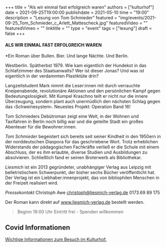 +++
title = "Als wir einmal fast erfolgreich waren"
authors = ["kulturhof"]
date = 2021-09-25T19:00:00
publishdate = 2021-05-10
time = "19:00"
description = "Lesung von Tom Schmieder"
featured = "img/events/2021-09-25_Tom_Schmieder_c_Arlett_Mattescheck.jpg"
featuredVideo = ""
featuredVimeo = ""
linktitle = ""
type = "event"
tags = ["lesung"]
draft = false
+++

#### ALS WIR EINMAL FAST ERFOLGREICH WAREN

*Ein Roman über Bullen. Bier. Und lange Nächte. Und Berlin.

Westberlin. Spätherbst 1979. Wie kam eigentlich der Hundekot in das Schlafzimmer des Staatsanwalts? Wer ist dieser Jonas? Und was ist eigentlich in der verdammten Plastiktüte drin?


Langzeitstudent Mark nimmt die Leser:innen mit durch verrauchte Kneipenabende, revolutionäre Aktionen und den persönlichen Kampf gegen Bedeutungslosigkeit. Mit Kumpel Kraschno teilt er nicht nur die innere Überzeugung, sondern plant auch unermüdlich den nächsten Schlag gegen das ‹Schweinesystem›. Neuestes Projekt: Operation Band 16!

Tom Schmieders Debütroman zeigt eine Welt, in der Wohnen und Taxifahren in Berlin noch billig war und die geteilte Stadt ein großes Abenteuer für die Bewohner:innen. 


*Tom Schmieder* begeistert sich bereits seit seiner Kindheit in den 1950ern in der norddeutschen Diaspora für das geschriebene Wort. Trotz erheblichen Widerstands der pädagogischen Fachkräfte verließ er die Schule mit einem Abschluss, der es ihm erlaubte, diverse Studien und Ausbildungen zu absolvieren. Schließlich fand er seinen Broterwerb als Bibliothekar.

*Liesmich* ist ein 2013 gegründeter, unabhängiger Verlag aus Leipzig mit belletristischem Schwerpunkt, der bisher sechs Bücher veröffentlicht hat. Der Verlag ist ein Liebhaber:innenprojekt, das von bibliophilen Menschen in der Freizeit realisiert wird.

*Pressekontakt*
Christoph Awe
christoph@liesmich-verlag.de
0173.69 89 175

Der Roman kann direkt auf www.liesmich-verlag.de bestellt werden.



>Beginn 19:00 Uhr
>Eintritt frei - Spenden willkommen


## Covid Informationen

[Wichtige Informationen zum Besuch im Kulturhof.](https://kulturhofvillach.at/covid-info/)

